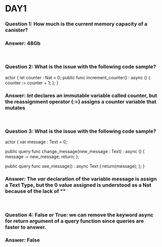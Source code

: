 # **DAY1**



### **Question 1: How much is the current memory capacity of a canister?**

### **Answer:** 48Gb

<br>

### **Question 2: What is the issue with the following code sample?**
actor {
  let counter : Nat = 0;
  public func increment_counter() : async () {
    counter := counter + 1;
  };
}

### **Answer:** *let* declares an immutable variable called counter, but the reassignment operator (:=) assigns a counter variable that mutates

<br>

### **Question 3: What is the issue with the following code sample?**
actor {
  var message : Text = 0;

  public query func change_message(new_message : Text) : async () {
    message := new_message;
    return;
  };
  
  public query func see_message() : async Text {
    return(message);
  };
}

### **Answer:** The *var* declaration of the variable message is assign a Text Type, but the 0 value assigned is understood as a Nat because of the lack of ""

<br>

### **Question 4: False or True: we can remove the keyword async for return argument of a query function since queries are faster to answer.**

### **Answer:** False